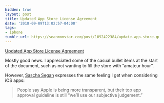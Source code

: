 ```yaml
---
hidden: true
layout: post
title: Updated App Store License Agreement
date: '2010-09-09T13:02:57-04:00'
tags:
- iphone
tumblr_url: https://seanmonstar.com/post/1092422384/update-app-store-guidlines
---
```

[Updated App Store License Agreement](http://daringfireball.net/2010/09/app_store_guidelines)  

Mostly good news. I appreciated some of the casual bullet items at the start of the document, such as not wanting to fill the store with “amateur hour”.

However, [Sascha Segan](http://twitter.com/saschasegan/status/24016093103) expresses the same feeling I get when considering iOS apps:

> People say Apple is being more transparent, but their top app approval guideline is still “we’ll use our subjective judgement.”

